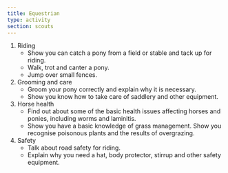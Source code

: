 ```yaml
---
title: Equestrian
type: activity
section: scouts
---
```


1. Riding
	* Show you can catch a pony from a field or stable and tack up for riding.
	* Walk, trot and canter a pony.
	* Jump over small fences.
2. Grooming and care
	* Groom your pony correctly and explain why it is necessary.
	* Show you know how to take care of saddlery and other equipment.
3. Horse health
	* Find out about some of the basic health issues affecting horses and ponies, including worms and laminitis.
	* Show you have a basic knowledge of grass management. Show you recognise poisonous plants and the results of overgrazing.
4. Safety
	* Talk about road safety for riding.
	* Explain why you need a hat, body protector, stirrup and other  safety equipment.